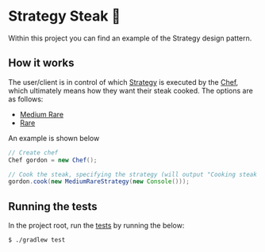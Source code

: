 # Strategy Steak :fork_and_knife:
Within this project you can find an example of the Strategy design pattern.

## How it works
The user/client is in control of which [Strategy](./src/main/java/cooking/steaks/SteakStrategy.java) is executed by the
[Chef](./src/main/java/cooking/Chef.java), which ultimately means how they want their steak cooked. The options are as
follows:
* [Medium Rare](./src/main/java/cooking/steaks/MediumRareStrategy.java)
* [Rare](./src/main/java/cooking/steaks/RareStrategy.java)

An example is shown below
```java
// Create chef
Chef gordon = new Chef();

// Cook the steak, specifying the strategy (will output "Cooking steak medium-rare...")
gordon.cook(new MediumRareStrategy(new Console()));
```
## Running the tests
In the project root, run the [tests](./src/test/java/ChefShould.java) by running the below:

    $ ./gradlew test